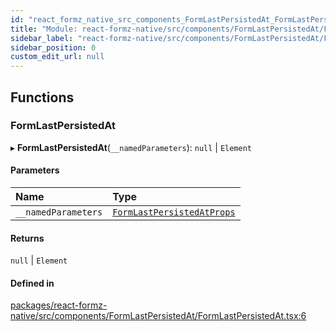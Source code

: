 ```yaml
---
id: "react_formz_native_src_components_FormLastPersistedAt_FormLastPersistedAt"
title: "Module: react-formz-native/src/components/FormLastPersistedAt/FormLastPersistedAt"
sidebar_label: "react-formz-native/src/components/FormLastPersistedAt/FormLastPersistedAt"
sidebar_position: 0
custom_edit_url: null
---
```


## Functions

### FormLastPersistedAt

▸ **FormLastPersistedAt**(`__namedParameters`): ``null`` \| `Element`

#### Parameters

| Name | Type |
| :------ | :------ |
| `__namedParameters` | [`FormLastPersistedAtProps`](../interfaces/react_formz_native_src_components_FormLastPersistedAt_FormLastPersistedAt_types.FormLastPersistedAtProps.md) |

#### Returns

``null`` \| `Element`

#### Defined in

[packages/react-formz-native/src/components/FormLastPersistedAt/FormLastPersistedAt.tsx:6](https://github.com/ZerryStack/react-formz/blob/main/packages/react-formz-native/src/components/FormLastPersistedAt/FormLastPersistedAt.tsx#L6)
